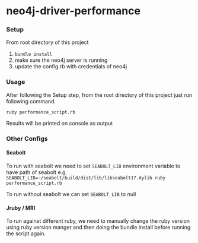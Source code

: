 # neo4j-driver-performance

### Setup

From root directory of this project
1. `bundle install`
2. make sure the neo4j server is running
3. update the config.rb with credentials of neo4j

### Usage

After following the Setup step, from the root directory of this project just run following command.

`ruby performance_script.rb`

Results will be printed on console as output

### Other Configs

#### Seabolt

To run with seabolt we need to set `SEABOLT_LIB` environment variable to have path of seabolt
e.g. `SEABOLT_LIB=~/seabolt/build/dist/lib/libseabolt17.dylib ruby performance_script.rb`

To run without seabolt we can set `SEABOLT_LIB` to null

#### Jruby / MRI

To run against different ruby, we need to manually change the ruby version using ruby version manger and then doing the bundle install before running the script again.

